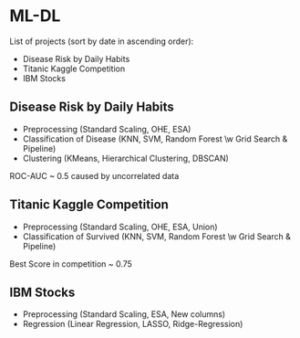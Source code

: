 # ML-DL
List of projects (sort by date in ascending order):
- Disease Risk by Daily Habits
- Titanic Kaggle Competition
- IBM Stocks

## Disease Risk by Daily Habits
- Preprocessing (Standard Scaling, OHE, ESA)
- Classification of Disease (KNN, SVM, Random Forest \w Grid Search & Pipeline)
- Clustering (KMeans, Hierarchical Clustering, DBSCAN)

ROC-AUC ~ 0.5 caused by uncorrelated data

## Titanic Kaggle Competition
- Preprocessing (Standard Scaling, OHE, ESA, Union)
- Classification of Survived (KNN, SVM, Random Forest \w Grid Search & Pipeline)

Best Score in competition ~ 0.75

## IBM Stocks
- Preprocessing (Standard Scaling, ESA, New columns)
- Regression (Linear Regression, LASSO, Ridge-Regression)
